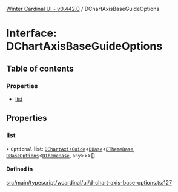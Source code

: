 [Winter Cardinal UI - v0.442.0](../index.md) / DChartAxisBaseGuideOptions

# Interface: DChartAxisBaseGuideOptions

## Table of contents

### Properties

- [list](DChartAxisBaseGuideOptions.md#list)

## Properties

### list

• `Optional` **list**: [`DChartAxisGuide`](DChartAxisGuide.md)\<[`DBase`](../classes/DBase.md)\<[`DThemeBase`](DThemeBase.md), [`DBaseOptions`](DBaseOptions.md)\<[`DThemeBase`](DThemeBase.md), `any`\>\>\>[]

#### Defined in

[src/main/typescript/wcardinal/ui/d-chart-axis-base-options.ts:127](https://github.com/winter-cardinal/winter-cardinal-ui/blob/v0.442.0/src/main/typescript/wcardinal/ui/d-chart-axis-base-options.ts#L127)
